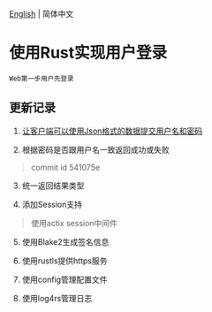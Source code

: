 [English](README.md) | 简体中文 
# 使用Rust实现用户登录
```
Web第一步用户先登录 
``` 

## 更新记录

1. [让客户端可以使用Json格式的数据提交用户名和密码](https://blog.csdn.net/tianlangstudio/article/details/106169242) 

2. 根据密码是否跟用户名一致返回成功或失败　
> commit id   541075e 

3. 统一返回结果类型 

4. 添加Session支持　
> 使用actix session中间件 

5. 使用Blake2生成签名信息 

6. 使用rustls提供https服务  

7. 使用config管理配置文件   

8. 使用log4rs管理日志  
